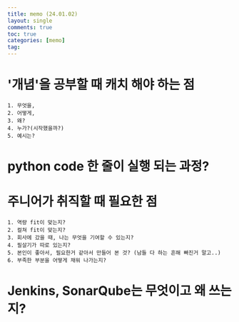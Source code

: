 ```yaml
---
title: memo (24.01.02)
layout: single
comments: true
toc: true
categories: [memo]
tag:
---
```


# '개념'을 공부할 때 캐치 해야 하는 점
    1. 무엇을,
    2. 어떻게,
    3. 왜?
    4. 누가?(시작했을까?)
    5. 예시는?

# python code 한 줄이 실행 되는 과정?

# 주니어가 취직할 때 필요한 점
    1. 역량 fit이 맞는지?
    2. 컬쳐 fit이 맞는지?
    3. 회사에 갔을 때, 나는 무엇을 기여할 수 있는지?
    4. 필살기가 따로 있는지?
    5. 본인이 좋아서, 필요한거 같아서 만들어 본 것? (남들 다 하는 흔해 빠진거 말고..)
    6. 부족한 부분을 어떻게 채워 나가는지?

# Jenkins, SonarQube는 무엇이고 왜 쓰는지?

# 